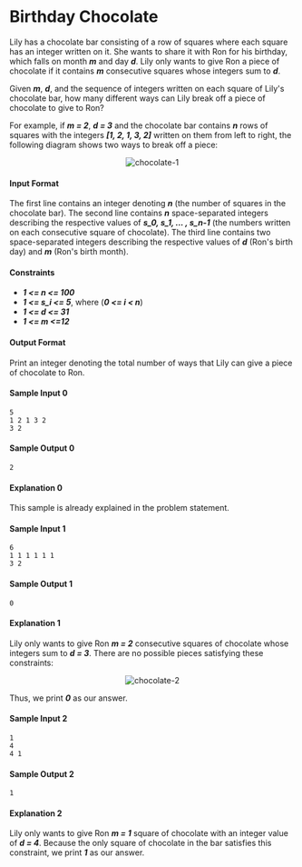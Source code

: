 # Birthday Chocolate

Lily has a chocolate bar consisting of a row of  squares where each square has an integer written on it. She wants to share it with Ron for his birthday, which falls on month __*m*__ and day __*d*__. Lily only wants to give Ron a piece of chocolate if it contains __*m*__ consecutive squares whose integers sum to __*d*__.

Given __*m*__, __*d*__, and the sequence of integers written on each square of Lily's chocolate bar, how many different ways can Lily break off a piece of chocolate to give to Ron?

For example, if __*m = 2*__, __*d = 3*__ and the chocolate bar contains __*n*__ rows of squares with the integers __*[1, 2, 1, 3, 2]*__ written on them from left to right, the following diagram shows two ways to break off a piece:

<p align="center">
    <img src="https://github.com/joshuatvernon/coding-challenges/blob/master/Hackerrank/Algorithms/Implementation/6.%20Birthday%20Chocolate/img/birthday-chocolate-1.png" alt="chocolate-1">
</p>

#### Input Format

The first line contains an integer denoting __*n*__ (the number of squares in the chocolate bar).
The second line contains __*n*__ space-separated integers describing the respective values of __*s_0, s_1, ... , s_n-1*__ (the numbers written on each consecutive square of chocolate).
The third line contains two space-separated integers describing the respective values of __*d*__ (Ron's birth day) and __*m*__ (Ron's birth month).

#### Constraints
* __*1 <= n <= 100*__
* __*1 <= s_i <= 5*__, where (__*0 <= i < n*__)
* __*1 <= d <= 31*__
* __*1 <= m <=12*__

#### Output Format

Print an integer denoting the total number of ways that Lily can give a piece of chocolate to Ron.

#### Sample Input 0
```
5
1 2 1 3 2
3 2
```

#### Sample Output 0
```
2
```

#### Explanation 0

This sample is already explained in the problem statement.

#### Sample Input 1
```
6
1 1 1 1 1 1
3 2
```

#### Sample Output 1
```
0
```

#### Explanation 1
Lily only wants to give Ron __*m = 2*__ consecutive squares of chocolate whose integers sum to __*d = 3*__. There are no possible pieces satisfying these constraints:

<p align="center">
    <img src="https://github.com/joshuatvernon/coding-challenges/blob/master/Hackerrank/Algorithms/Implementation/6.%20Birthday%20Chocolate/img/birthday-chocolate-2.png" alt="chocolate-2">
</p>

Thus, we print __*0*__ as our answer.

#### Sample Input 2
```
1
4
4 1
```

#### Sample Output 2
```
1
```

#### Explanation 2
Lily only wants to give Ron __*m = 1*__ square of chocolate with an integer value of __*d = 4*__. Because the only square of chocolate in the bar satisfies this constraint, we print __*1*__ as our answer.
